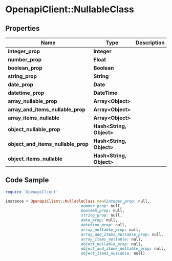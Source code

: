 # OpenapiClient::NullableClass

## Properties

Name | Type | Description | Notes
------------ | ------------- | ------------- | -------------
**integer_prop** | **Integer** |  | [optional] 
**number_prop** | **Float** |  | [optional] 
**boolean_prop** | **Boolean** |  | [optional] 
**string_prop** | **String** |  | [optional] 
**date_prop** | **Date** |  | [optional] 
**datetime_prop** | **DateTime** |  | [optional] 
**array_nullable_prop** | **Array&lt;Object&gt;** |  | [optional] 
**array_and_items_nullable_prop** | **Array&lt;Object&gt;** |  | [optional] 
**array_items_nullable** | **Array&lt;Object&gt;** |  | [optional] 
**object_nullable_prop** | **Hash&lt;String, Object&gt;** |  | [optional] 
**object_and_items_nullable_prop** | **Hash&lt;String, Object&gt;** |  | [optional] 
**object_items_nullable** | **Hash&lt;String, Object&gt;** |  | [optional] 

## Code Sample

```ruby
require 'OpenapiClient'

instance = OpenapiClient::NullableClass.new(integer_prop: null,
                                 number_prop: null,
                                 boolean_prop: null,
                                 string_prop: null,
                                 date_prop: null,
                                 datetime_prop: null,
                                 array_nullable_prop: null,
                                 array_and_items_nullable_prop: null,
                                 array_items_nullable: null,
                                 object_nullable_prop: null,
                                 object_and_items_nullable_prop: null,
                                 object_items_nullable: null)
```


